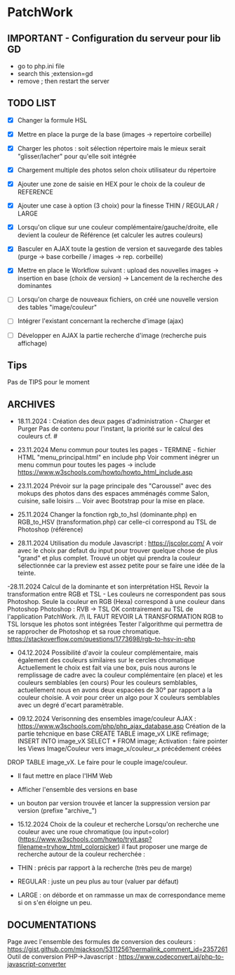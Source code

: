# PatchWork



## IMPORTANT - Configuration du serveur pour lib GD
- go to php.ini file
- search this ;extension=gd
- remove ; then restart the server

## TODO LIST
- [X] Changer la formule HSL
- [X] Mettre en place la purge de la base (images -> repertoire corbeille)
- [X] Charger les photos : soit sélection répertoire mais le mieux serait "glisser/lacher" pour qu'elle soit intégrée
- [X] Chargement multiple des photos selon choix utilisateur du répertoire
- [X] Ajouter une zone de saisie en HEX pour le choix de la couleur de REFERENCE
- [X] Ajouter une case à option (3 choix) pour la finesse THIN / REGULAR / LARGE
- [X] Lorsqu'on clique sur une couleur complémentaire/gauche/droite, elle devient la couleur de Référence (et calculer les autres couleurs)
- [X] Basculer en AJAX toute la gestion de version et sauvegarde des tables (purge -> base corbeille / images -> rep. corbeille)
- [X] Mettre en place le Workflow suivant : upload des nouvelles images -> insertion en base (choix de version) -> Lancement de la recherche des dominantes
- [ ] Lorsqu'on charge de nouveaux fichiers, on créé une nouvelle version des tables "image/couleur"
- [ ] Intégrer l'existant concernant la recherche d'image (ajax)
- [ ] Développer en AJAX la partie recherche d'image (recherche puis affichage)


## Tips
Pas de TIPS pour le moment


## ARCHIVES
- 18.11.2024 : Création des deux pages d'administration - Charger et Purger
Pas de contenu pour l'instant, la priorité sur le calcul des couleurs cf. # 

- 23.11.2024
Menu commun pour toutes les pages - TERMINE - fichier HTML "menu_principal.html" en include php
Voir comment inégrer un menu commun pour toutes les pages -> include
https://www.w3schools.com/howto/howto_html_include.asp

- 23.11.2024
Prévoir sur la page principale des "Caroussel" avec des mokups des photos dans des espaces amménagés comme Salon, cuisine, salle loisirs ...
Voir avec Bootstrap pour la mise en place.

- 25.11.2024
Changer la fonction rgb_to_hsl (dominante.php) en RGB_to_HSV (transformation.php) car celle-ci correspond au TSL de Photoshop (référence)

- 28.11.2024
Utilisation du module Javascript : https://jscolor.com/
A voir avec le choix par defaut du input pour trouver quelque chose de plus "grand" et plus complet.
Trouvé un objet qui prendra la couleur sélectionnée car la preview est assez petite pour se faire une idée de la teinte.

-28.11.2024
Calcul de la dominante et son interprétation HSL
Revoir la transformation entre RGB et TSL - Les couleurs ne correspondent pas sous Photoshop.
Seule la couleur en RGB (Hexa) correspond à une couleur dans Photoshop
Photoshop : 
RVB -> TSL OK contrairement au TSL de l'application PatchWork.
/!\  IL FAUT REVOIR LA TRANSFORMATION RGB to TSL lorsque les photos sont intégrées
Tester l'algorithme qui permettra de se rapprocher de Photoshop et sa roue chromatique.
    https://stackoverflow.com/questions/1773698/rgb-to-hsv-in-php

- 04.12.2024
Possibilité d'avoir la couleur complémentaire, mais également des couleurs similaires sur le cercles chromatique
Actuellement le choix est fait via une box, puis nous aurons le remplissage de cadre avec la couleur complémentaire (en place) et les couleurs semblables (en cours)
Pour les couleurs semblables, actuellement nous en avons deux espacées de 30° par rapport a la couleur choisie. A voir pour créer un algo pour X couleurs semblables avec un degré d'ecart paramètrable.

- 09.12.2024
Verisonning des ensembles image/couleur
AJAX : https://www.w3schools.com/php/php_ajax_database.asp
Création de la partie tehcnique en base 
CREATE TABLE image_vX LIKE refimage;
INSERT INTO image_vX SELECT * FROM image;
Activation : faire pointer les Views Image/Couleur vers image_x/couleur_x précédement créées

DROP TABLE image_vX.
Le faire pour le couple image/couleur.
- Il faut mettre en place l'IHM Web
- Afficher l'ensemble des versions en base
- un bouton par version trouvée et lancer la suppression version par version (prefixe "archive_")

- 15.12.2024
Choix de la couleur et recherche
Lorsqu'on recherche une couleur avec une roue chromatique (ou input=color) (https://www.w3schools.com/howto/tryit.asp?filename=tryhow_html_colorpicker) il faut proposer une marge de recherche autour de la couleur recherchée :

- THIN : précis par rapport à la recherche (très peu de marge)
- REGULAR : juste un peu plus au tour (valuer par défaut)
- LARGE : on déborde et on rammasse un max de correspondance meme si on s'en éloigne un peu.


## DOCUMENTATIONS
Page avec l'ensemble des formules de conversion des couleurs : 
https://gist.github.com/mjackson/5311256?permalink_comment_id=2357261
Outil de conversion PHP->Javascript : https://www.codeconvert.ai/php-to-javascript-converter
